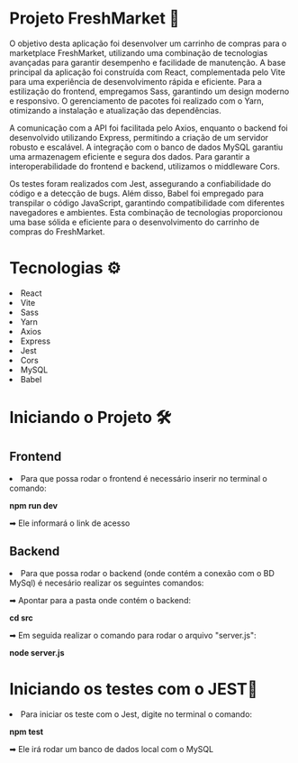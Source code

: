 <h1>Projeto FreshMarket 🛒</h1>
<p>O objetivo desta aplicação foi desenvolver um carrinho de compras para o marketplace FreshMarket, utilizando uma combinação de tecnologias avançadas para garantir desempenho e facilidade de manutenção. A base principal da aplicação foi construída com React, complementada pelo Vite para uma experiência de desenvolvimento rápida e eficiente. Para a estilização do frontend, empregamos Sass, garantindo um design moderno e responsivo. O gerenciamento de pacotes foi realizado com o Yarn, otimizando a instalação e atualização das dependências.

A comunicação com a API foi facilitada pelo Axios, enquanto o backend foi desenvolvido utilizando Express, permitindo a criação de um servidor robusto e escalável. A integração com o banco de dados MySQL garantiu uma armazenagem eficiente e segura dos dados. Para garantir a interoperabilidade do frontend e backend, utilizamos o middleware Cors.

Os testes foram realizados com Jest, assegurando a confiabilidade do código e a detecção de bugs. Além disso, Babel foi empregado para transpilar o código JavaScript, garantindo compatibilidade com diferentes navegadores e ambientes. Esta combinação de tecnologias proporcionou uma base sólida e eficiente para o desenvolvimento do carrinho de compras do FreshMarket.</p>

<h1>Tecnologias ⚙️</h1>
<li>React</li>
<li>Vite</li>
<li>Sass</li>
<li>Yarn</li>
<li>Axios</li>
<li>Express</li>
<li>Jest</li>
<li>Cors</li>
<li>MySQL</li>
<li>Babel</li>

<h1>Iniciando o Projeto 🛠️</h1>
<h2>Frontend</h2>
<li>Para que possa rodar o frontend é necessário inserir no terminal o comando:</li>
<p><strong>npm run dev</strong></p>
<p>➡︎ Ele informará o link de acesso</p>

<h2>Backend</h2>
<li>Para que possa rodar o backend (onde contém a conexão com o BD MySql) é necesário realizar os seguintes comandos:</li>
<p>➡︎ Apontar para a pasta onde contém o backend:</p>
<p><strong>cd src</strong></p>
<p>➡︎ Em seguida realizar o comando para rodar o arquivo "server.js":</p>
<p><strong>node server.js</strong></p>

<h1>Iniciando os testes com o JEST🧪</h1>
<li>Para iniciar os teste com o Jest, digite no terminal o comando:</li>
<p><strong>npm test</strong></p>

<p>➡︎ Ele irá rodar um banco de dados local com o MySQL</p>

